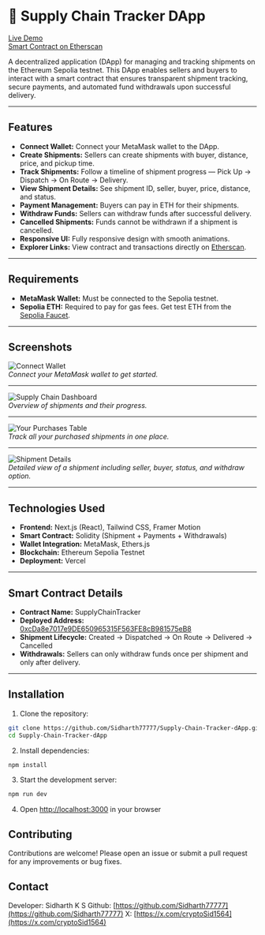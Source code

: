 # 🚚 Supply Chain Tracker DApp

[Live Demo](https://supply-chain-tracker-dapp.vercel.app)  
[Smart Contract on Etherscan](https://sepolia.etherscan.io/address/0xcDa8e7017e9DE650965315F563FE8cB981575eB8)

A decentralized application (DApp) for managing and tracking shipments on the Ethereum Sepolia testnet. This DApp enables sellers and buyers to interact with a smart contract that ensures transparent shipment tracking, secure payments, and automated fund withdrawals upon successful delivery.

---

## Features

- **Connect Wallet:** Connect your MetaMask wallet to the DApp.
- **Create Shipments:** Sellers can create shipments with buyer, distance, price, and pickup time.
- **Track Shipments:** Follow a timeline of shipment progress — Pick Up → Dispatch → On Route → Delivery.
- **View Shipment Details:** See shipment ID, seller, buyer, price, distance, and status.
- **Payment Management:** Buyers can pay in ETH for their shipments.
- **Withdraw Funds:** Sellers can withdraw funds after successful delivery.
- **Cancelled Shipments:** Funds cannot be withdrawn if a shipment is cancelled.
- **Responsive UI:** Fully responsive design with smooth animations.
- **Explorer Links:** View contract and transactions directly on [Etherscan](https://sepolia.etherscan.io/).

---

## Requirements

- **MetaMask Wallet:** Must be connected to the Sepolia testnet.  
- **Sepolia ETH:** Required to pay for gas fees. Get test ETH from the [Sepolia Faucet](https://cloud.google.com/application/web3/faucet/ethereum/sepolia).

---

## Screenshots

![Connect Wallet](https://drive.usercontent.google.com/download?id=15DQpQNvlThmWWbr_gX6OOP-eTq-GRcCF&export=view&authuser=0)  
*Connect your MetaMask wallet to get started.*

---

![Supply Chain Dashboard](https://drive.usercontent.google.com/download?id=1gCyh4-sXK40uL9iX0hvZT-cpyuJKqifi&export=view&authuser=0)  
*Overview of shipments and their progress.*

---

![Your Purchases Table](https://drive.usercontent.google.com/download?id=1L051Ab9AjV6o2ePAeh3TFbONdlIObyKx&export=view&authuser=0)  
*Track all your purchased shipments in one place.*

---

![Shipment Details](https://drive.usercontent.google.com/download?id=1yHWzV9q-KE_F41m5jdcVmnh9CyzxYmZW&export=view&authuser=0)  
*Detailed view of a shipment including seller, buyer, status, and withdraw option.*

---

## Technologies Used

- **Frontend:** Next.js (React), Tailwind CSS, Framer Motion  
- **Smart Contract:** Solidity (Shipment + Payments + Withdrawals)  
- **Wallet Integration:** MetaMask, Ethers.js  
- **Blockchain:** Ethereum Sepolia Testnet  
- **Deployment:** Vercel  

---

## Smart Contract Details

- **Contract Name:** SupplyChainTracker  
- **Deployed Address:** [0xcDa8e7017e9DE650965315F563FE8cB981575eB8](https://sepolia.etherscan.io/address/0xcDa8e7017e9DE650965315F563FE8cB981575eB8)  
- **Shipment Lifecycle:** Created → Dispatched → On Route → Delivered → Cancelled  
- **Withdrawals:** Sellers can only withdraw funds once per shipment and only after delivery.  

---

## Installation

1. Clone the repository:

```bash
git clone https://github.com/Sidharth77777/Supply-Chain-Tracker-dApp.git
cd Supply-Chain-Tracker-dApp
```

2. Install dependencies:

```bash
npm install
```

3. Start the development server:

```bash
npm run dev
```

4. Open [http://localhost:3000](http://localhost:3000)  in your browser


## Contributing
 Contributions are welcome! Please open an issue or submit a pull request for any improvements or bug fixes.


 ## Contact
 Developer: Sidharth K S
 Github: [https://github.com/Sidharth77777](https://github.com/Sidharth77777)
 X: [https://x.com/cryptoSid1564](https://x.com/cryptoSid1564)
